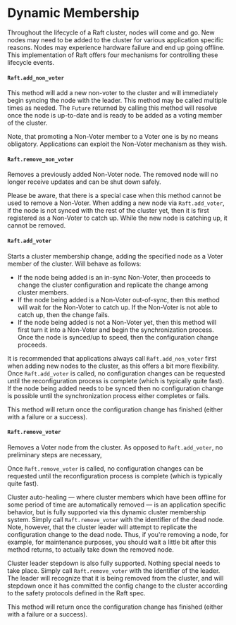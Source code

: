 Dynamic Membership
==================
Throughout the lifecycle of a Raft cluster, nodes will come and go. New nodes may need to be added to the cluster for various application specific reasons. Nodes may experience hardware failure and end up going offline. This implementation of Raft offers four mechanisms for controlling these lifecycle events.

#### `Raft.add_non_voter`
This method will add a new non-voter to the cluster and will immediately begin syncing the node with the leader. This method may be called multiple times as needed. The `Future` returned by calling this method will resolve once the node is up-to-date and is ready to be added as a voting member of the cluster.

Note, that promoting a Non-Voter member to a Voter one is by no means obligatory. Applications can exploit the Non-Voter mechanism as they wish.

#### `Raft.remove_non_voter`
Removes a previously added Non-Voter node. The removed node will no longer receive updates and can be shut down safely.

Please be aware, that there is a special case when this method cannot be used to remove a Non-Voter. When adding a new node via `Raft.add_voter`, if the node is not synced with the rest of the cluster yet, then it is first registered as a Non-Voter to catch up. While the new node is catching up, it cannot be removed.

#### `Raft.add_voter`
Starts a cluster membership change, adding the specified node as a Voter member of the cluster. Will behave as follows:

- If the node being added is an in-sync Non-Voter, then proceeds to change the cluster configuration and replicate the change among cluster members.
- If the node being added is a Non-Voter out-of-sync, then this method will wait for the Non-Voter to catch up. If the Non-Voter is not able to catch up, then the change fails.
- If the node being added is not a Non-Voter yet, then this method will first turn it into a Non-Voter and begin the synchronization process. Once the node is synced/up to speed, then the configuration change proceeds.

It is recommended that applications always call `Raft.add_non_voter` first when adding new nodes to the cluster, as this offers a bit more flexibility. Once `Raft.add_voter` is called, no configuration changes can be requested until the reconfiguration process is complete (which is typically quite fast). If the node being added needs to be synced then no configuration change is possible until the synchronization process either completes or fails.

This method will return once the configuration change has finished (either with a failure or a success).

#### `Raft.remove_voter`
Removes a Voter node from the cluster. As opposed to `Raft.add_voter`, no preliminary steps are necessary, 

Once `Raft.remove_voter` is called, no configuration changes can be requested until the reconfiguration process is complete (which is typically quite fast).

Cluster auto-healing — where cluster members which have been offline for some period of time are automatically removed — is an application specific behavior, but is fully supported via this dynamic cluster membership system. Simply call `Raft.remove_voter` with the identifier of the dead node. Note, however, that the cluster leader will attempt to replicate the configuration change to the dead node. Thus, if you're removing a node, for example, for maintenance purposes, you should wait a little bit after this method returns, to actually take down the removed node.

Cluster leader stepdown is also fully supported. Nothing special needs to take place. Simply call `Raft.remove_voter` with the identifier of the leader. The leader will recognize that it is being removed from the cluster, and will stepdown once it has committed the config change to the cluster according to the safety protocols defined in the Raft spec.

This method will return once the configuration change has finished (either with a failure or a success).
